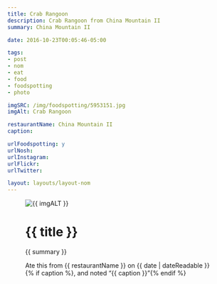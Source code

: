 ```yaml
---
title: Crab Rangoon
description: Crab Rangoon from China Mountain II
summary: China Mountain II

date: 2016-10-23T00:05:46-05:00

tags:
- post
- nom
- eat
- food
- foodspotting
- photo

imgSRC: /img/foodspotting/5953151.jpg
imgAlt: Crab Rangoon

restaurantName: China Mountain II
caption:

urlFoodspotting: y
urlNosh:
urlInstagram:
urlFlickr:
urlTwitter:

layout: layouts/layout-nom
---
```

<figure class="nom">
	<img class="u-photo img-border" src="{{ imgSRC }}" alt="{{ imgALT }}">
	<figcaption>
		<h1 class="title p-name">{{ title }}</h1>
		<p class="summary">{{ summary }}</p>
		<p>Ate this from {{ restaurantName }} on <time class="dt-published" datetime="{{ date | dateIso }}">{{ date | dateReadable }}</time>{% if caption %}, and noted <q class="caption">{{ caption }}</q>{% endif %}
	</figcaption>
</figure>